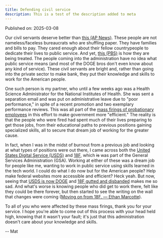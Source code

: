 ```yaml
---
title: Defending civil service
description: This is a test of the description added to meta
---
```

Published on: 2025-03-08

Our civil servants deserve better than [this (AP News)](https://apnews.com/article/doge-firings-layoffs-federal-government-workers-musk-d33cdd7872d64d2bdd8fe70c28652654). These people are not nameless/faceless bureaucrats who are shuffling paper. They have families and bills to pay. They cared enough about their fellow countrypeople to dedicate their lives to public service. And yet, [this (PBS)](https://www.pbs.org/newshour/show/doge-continues-to-hollow-federal-workforce-after-already-firing-more-than-30000) is how they are being treated. The people coming into the administration have no idea what public service means (and most of the DOGE bros don't even know about any kind of service). These civil servants are bright and, rather than going into the private sector to make bank, they put their knowledge and skills to work for the American people.

One such person is my partner, who until a few weeks ago was a Health Science Administrator for the National Institutes of Health. She was sent a separation email and was put on administrative leave due to "poor performance," in spite of a recent promotion and two exemplary performance reviews. This was all part of the [mass firings of probationary employees](https://www.npr.org/sections/shots-health-news/2025/02/14/nx-s1-5297913/cdc-layoffs-hhs-trump-doge) in this effort to make government more "efficient." The reality is that the people who were fired had spent much of their lives preparing to get those jobs, from their educational paths to previous positions gaining specialized skills, all to secure that dream job of working for the greater cause.

In fact, when I was in the midst of burnout from a previous job and looking at what types of positions were out there, I came across both the [United States Digital Service (USDS)](https://www.usds.gov/) and [18F](https://en.wikipedia.org/wiki/18F), which ~~is~~ was part of the General Services Administration (GSA). Working at either of these was a dream job for people like me, wanting to work in public service using skills learned in the tech world. I could do what I do now but for the American people? Help make federal websites more accessible and efficient? Heck yeah. But now, seeing that [USDS is now DOGE](https://www.fastcompany.com/91264603/trump-just-rebranded-the-u-s-digital-service-as-doge) and [18F gutted and disbanded](https://www.nytimes.com/2025/03/03/us/politics/18f-technology-specialists-fired.html?unlocked_article_code=1.2U4.lVpF.sJFiblYm1ddi&smid=url-share) makes me so sad. And what's worse is knowing people who did get to work there, felt like they could be there forever, but then started to see the writing on the wall that changes were coming ([Moving on from 18F. — Ethan Marcotte](https://ethanmarcotte.com/wrote/leaving-18f/)).

To all of you who were affected by these mass firings, thank you for your service. I hope you're able to come out of this process with your head held high, knowing that it wasn't your fault; it's just that this administration doesn't care about your knowledge and skills.

-- Mat